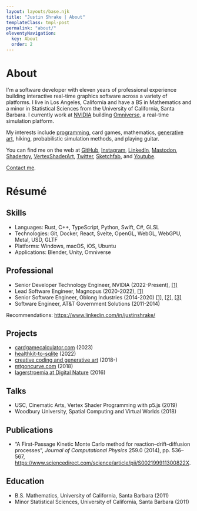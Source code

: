 ```yaml
---
layout: layouts/base.njk
title: "Justin Shrake | About"
templateClass: tmpl-post
permalink: "about/"
eleventyNavigation:
  key: About
  order: 2
---
```


# About

I'm a software developer with eleven years of professional experience building interactive real-time graphics software across a variety of platforms. I live in Los Angeles, California and have a BS in Mathematics and a minor in Statistical Sciences from the University of California, Santa Barbara. I currently work at [NVIDIA](https://en.wikipedia.org/wiki/Nvidia) building [Omniverse](https://en.wikipedia.org/wiki/Nvidia_Omniverse), a real-time simulation platform.

My interests include [programming](/software), card games, mathematics, [generative art](https://instagram.com/j2rgb), hiking, probabilistic simulation methods, and playing guitar.

You can find me on the web at [GitHub](https://github.com/jshrake), [Instagram](https://instagram.com/j2rgb), [LinkedIn](https://www.linkedin.com/in/justinshrake/), [Mastodon](https://mastodon.gamedev.place/@justinshrake), [Shadertoy](https://www.shadertoy.com/user/j2rgb), [VertexShaderArt](https://www.vertexshaderart.com/user/jshrake), [Twitter](https://twitter.com/j2rgb), [Sketchfab](https://sketchfab.com/jshrake), and [Youtube](https://www.youtube.com/@justinshrake).

[Contact me](mailto:hc19ysv9z@mozmail.com).

# Résumé

## Skills

- Languages: Rust, C++, TypeScript, Python, Swift, C#, GLSL
- Technologies: Git, Docker, React, Svelte, OpenGL, WebGL, WebGPU, Metal, USD, GLTF
- Platforms: Windows, macOS, iOS, Ubuntu
- Applications: Blender, Unity, Omniverse

## Professional

- Senior Developer Technology Engineer, NVIDIA (2022-Present), [\[1\]](https://github.com/NVIDIA-Omniverse/kit-osc)
- Lead Software Engineer, Magnopus (2020-2022), [\[1\]](https://www.magnopus.com/platform)
- Senior Software Engineer, Oblong Industries (2014-2020) [\[1\]](https://vimeo.com/375969472), [\[2\]](http://johnbcarpenter.com/ibm.html), [\[3\]](https://venturebeat.com/business/how-oblong-helped-ibm-build-its-immersion-rooms-with-giant-displays/)
- Software Engineer, AT&T Government Solutions (2011-2014)

Recommendations: <https://www.linkedin.com/in/justinshrake/>

## Projects

- [cardgamecalculator.com](https://cardgamecalculator.com) (2023)
- [healthkit-to-sqlite](https://github.com/jshrake/healthkit-to-sqlite) (2022)
- [creative coding and generative art](https://instagram.com/j2rgb) (2018-)
- [mtgoncurve.com](https://mtgoncurve.com) (2018)
- [lagerstroemia at Digital Nature](http://johnbcarpenter.com/artworks/arboretum/index.html) (2016)

## Talks

- USC, Cinematic Arts, Vertex Shader Programming with p5.js (2019)
- Woodbury University, Spatial Computing and Virtual Worlds (2018)

## Publications

- “A First-Passage Kinetic Monte Carlo method for reaction–drift–diffusion processes”, *Journal of Computational Physics* 259.0 (2014), pp. 536–567, <https://www.sciencedirect.com/science/article/pii/S002199911300822X>.

## Education

- B.S. Mathematics, University of California, Santa Barbara (2011)
- Minor Statistical Sciences, University of California, Santa Barbara (2011)
